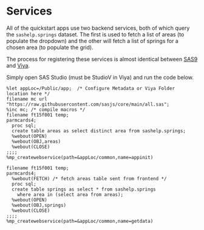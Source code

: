 <!-- do not move or rename - is linked from here:
https://www.sas.com/content/dam/SAS/support/en/sas-global-forum-proceedings/2020/4260-2020.pdf
-->
Services
====================

All of the quickstart apps use two backend services, both of which query the `sashelp.springs` dataset. The first is used to fetch a list of areas (to populate the dropdown) and the other will fetch a list of springs for a chosen area (to populate the grid).

The process for registering these services is almost identical between [SAS9](/guide-sas9) and [Viya](/guide-viya).

Simply open SAS Studio (must be StudioV in Viya) and run the code below.

```sas
%let appLoc=/Public/app;  /* Configure Metadata or Viya Folder location here */
filename mc url "https://raw.githubusercontent.com/sasjs/core/main/all.sas";
%inc mc; /* compile macros */
filename ft15f001 temp;
parmcards4;
  proc sql;
  create table areas as select distinct area from sashelp.springs;
  %webout(OPEN)
  %webout(OBJ,areas)
  %webout(CLOSE)
;;;;
%mp_createwebservice(path=&appLoc/common,name=appinit)

filename ft15f001 temp;
parmcards4;
  %webout(FETCH) /* fetch areas table sent from frontend */
  proc sql;
  create table springs as select * from sashelp.springs
    where area in (select area from areas);
  %webout(OPEN)
  %webout(OBJ,springs)
  %webout(CLOSE)
;;;;
%mp_createwebservice(path=&appLoc/common,name=getdata)

```


<meta name="description" content="All of the quickstart SAS apps use two backend services, both of which query the `sashelp.springs` dataset">